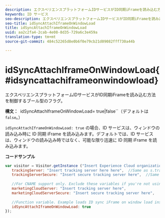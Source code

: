```yaml
---
description: エクスペリエンスプラットフォームIDサービスがID同期iFrameを読み込む方法を制御するブール型のフラグ。
keywords: ID サービス
seo-description: エクスペリエンスプラットフォームIDサービスがID同期iFrameを読み込む方法を制御するブール型のフラグ。
seo-title: idSyncAttachIframeOnWindowLoad
title: idSyncAttachIframeOnWindowLoad
uuid: aa2c2fa4-2cab-4e08-8d35-729a6c3e459a
translation-type: tm+mt
source-git-commit: 484c52265d8e0b6f0e79cb21d09082fff730a44b

---
```



# idSyncAttachIframeOnWindowLoad{#idsyncattachiframeonwindowload}

エクスペリエンスプラットフォームIDサービスがID同期iFrameを読み込む方法を制御するブール型のフラグ。

**構文：**` `idSyncAttachIframeOnWindowLoad= true|false``（デフォルトは `false`。）

`idSyncAttachIframeOnWindowLoad: true` の場合、ID サービスは、ウィンドウの読み込み時に ID 同期 iFrame を読み込みます。デフォルトでは、ID サービスは、ウィンドウの読み込み時ではなく、可能な限り迅速に ID 同期 iFrame を読み込みます。

**コードサンプル**

```js
var visitor = Visitor.getInstance ("Insert Experience Cloud organization ID here",{ 
   trackingServer: "Insert tracking server here here",  //Same as s.trackingServer 
   trackingServerSecure: "Insert secure tracking server here",  //Same as s.trackingServerSecure 
 
   //For CNAME support only. Exclude these variables if you're not using CNAME 
   marketingCloudServer: "Insert tracking server here", 
   marketingCloudServerSecure: "Insert secure tracking server here", 
 
   //Function variable. Example loads ID sync iFrame on window load instad of ASAP. 
   idSyncAttachIframeOnWindowLoad: true 
});
```

